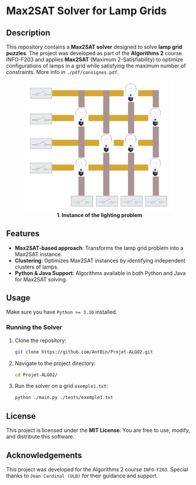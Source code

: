# Max2SAT Solver for Lamp Grids

## Description

This repository contains a **Max2SAT solver** designed to solve **lamp grid puzzles**. The project was developed as part of the **Algorithms 2** course INFO-F203 and applies **Max2SAT** (Maximum 2-Satisfiability) to optimize configurations of lamps in a grid while satisfying the maximum number of constraints. More info in `./pdf/consignes.pdf`.

<p align="center">
  <img src="./pdf/problem.png" alt="Lamp problem" width="400"/>
  <br/>
  <strong>1. Instance of the lighting problem</strong>
</p>

## Features

- **Max2SAT-based approach**: Transforms the lamp grid problem into a Max2SAT instance.
- **Clustering**: Optimizes Max2SAT instances by identifying independent clusters of lamps.
- **Python & Java Support**: Algorithms available in both Python and Java for Max2SAT solving.

## Usage

Make sure you have `Python >= 3.10` installed.


### Running the Solver

1. Clone the repository:

   ```bash
   git clone https://github.com/Ant0in/Projet-ALGO2.git
   ```

2. Navigate to the project directory:

   ```bash
   cd Projet-ALGO2/
   ```

3. Run the solver on a grid `exemple1.txt`:

   ```bash
   python ./main.py ./tests/exemple1.txt
   ```

## License

This project is licensed under the **MIT License**. You are free to use, modify, and distribute this software.

## Acknowledgements

This project was developed for the Algorithms 2 course `INFO-F203`. Special thanks to `Jean Cardinal (ULB)` for their guidance and support.

